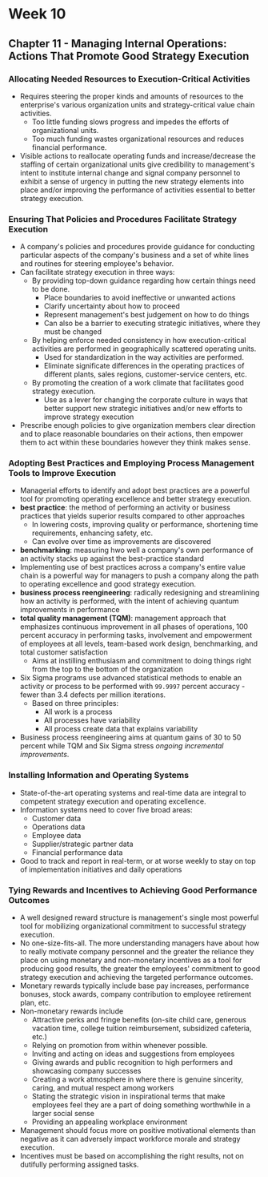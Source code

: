 # Week 10

## Chapter 11 - Managing Internal Operations: Actions That Promote Good Strategy Execution

### Allocating Needed Resources to Execution-Critical Activities

* Requires steering the proper kinds and amounts of resources to the enterprise's various organization units and strategy-critical value chain activities.
  * Too little funding slows progress and impedes the efforts of organizational units.
  * Too much funding wastes organizational resources and reduces financial performance.
* Visible actions to reallocate operating funds and increase/decrease the staffing of certain organizational units give credibility to management's intent to institute internal change and signal company personnel to exhibit a sense of urgency in putting the new strategy elements into place and/or improving the performance of activities essential to better strategy execution.

### Ensuring That Policies and Procedures Facilitate Strategy Execution

* A company's policies and procedures provide guidance for conducting particular aspects of the company's business and a set of white lines and routines for steering employee's behavior.
* Can facilitate strategy execution in three ways:
  * By providing top-down guidance regarding how certain things need to be done.
    * Place boundaries to avoid ineffective or unwanted actions
    * Clarify uncertainty about how to proceed
    * Represent management's best judgement on how to do things
    * Can also be a barrier to executing strategic initiatives, where they must be changed
  * By helping enforce needed consistency in how execution-critical activities are performed in geographically scattered operating units.
    * Used for standardization in the way activities are performed.
    * Eliminate significate differences in the operating practices of different plants, sales regions, customer-service centers, etc.
  * By promoting the creation of a work climate that facilitates good strategy execution.
    * Use as a lever for changing the corporate culture in ways that better support new strategic initiatives and/or new efforts to improve strategy execution
* Prescribe enough policies to give organization members clear direction and to place reasonable boundaries on their actions, then empower them to act within these boundaries however they think makes sense.

### Adopting Best Practices and Employing Process Management Tools to Improve Execution

* Managerial efforts to identify and adopt best practices are a powerful tool for promoting operating excellence and better strategy execution.
* **best practice**: the method of performing an activity or business practices that yields superior results compared to other approaches
  * In lowering costs, improving quality or performance, shortening time requirements, enhancing safety, etc.
  * Can evolve over time as improvements are discovered
* **benchmarking**: measuring hwo well a company's own performance of an activity stacks up against the best-practice standard
* Implementing use of best practices across a company's entire value chain is a powerful way for managers to push a company along the path to operating excellence and good strategy execution.
* **business process reengineering**: radically redesigning and streamlining how an activity is performed, with the intent of achieving quantum improvements in performance
* **total quality management (TQM)**: management approach that emphasizes continuous improvement in all phases of operations, 100 percent accuracy in performing tasks, involvement and empowerment of employees at all levels, team-based work design, benchmarking, and total customer satisfaction
  * Aims at instilling enthusiasm and commitment to doing things right from the top to the bottom of the organization
* Six Sigma programs use advanced statistical methods to enable an activity or process to be performed with `99.9997` percent accuracy - fewer than 3.4 defects per million iterations.
  * Based on three principles:
    * All work is a process
    * All processes have variability
    * All process create data that explains variability
* Business process reengineering aims at quantum gains of 30 to 50 percent while TQM and Six Sigma stress *ongoing incremental improvements*.

### Installing Information and Operating Systems

* State-of-the-art operating systems and real-time data are integral to competent strategy execution and operating excellence.
* Information systems need to cover five broad areas:
  * Customer data
  * Operations data
  * Employee data
  * Supplier/strategic partner data
  * Financial performance data
* Good to track and report in real-term, or at worse weekly to stay on top of implementation initiatives and daily operations

### Tying Rewards and Incentives to Achieving Good Performance Outcomes

* A well designed reward structure is management's single most powerful tool for mobilizing organizational commitment to successful strategy execution.
* No one-size-fits-all. The more understanding managers have about how to really motivate company personnel and the greater the reliance they place on using monetary and non-monetary incentives as a tool for producing good results, the greater the employees' commitment to good strategy execution and achieving the targeted performance outcomes.
* Monetary rewards typically include base pay increases, performance bonuses, stock awards, company contribution to employee retirement plan, etc.
* Non-monetary rewards include
  * Attractive perks and fringe benefits (on-site child care, generous vacation time, college tuition reimbursement, subsidized cafeteria, etc.)
  * Relying on promotion from within whenever possible.
  * Inviting and acting on ideas and suggestions from employees
  * Giving awards and public recognition to high performers and showcasing company successes
  * Creating a work atmosphere in where there is genuine sincerity, caring, and mutual respect among workers
  * Stating the strategic vision in inspirational terms that make employees feel they are a part of doing something worthwhile in a larger social sense
  * Providing an appealing workplace environment
* Management should focus more on positive motivational elements than negative as it can adversely impact workforce morale and strategy execution.
* Incentives must be based on accomplishing the right results, not on dutifully performing assigned tasks.
